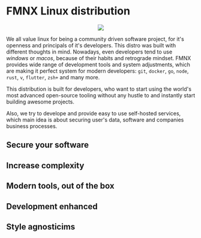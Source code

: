 # FMNX Linux distribution

<p align="center">
<img style="align: center; max-height: 40%; max-width: 40%" src="https://fmnx.ru/dancheg97/fmnx/media/branch/main/airootfs/usr/local/share/backgrounds/fmnx-linux.png" />
</p>

We all value linux for being a community driven software project, for it's openness and principals of it's developers. This distro was built with different thoughts in mind. Nowadays, even developers tend to use _windows_ or _macos_, because of their habits and retrograde mindset. FMNX provides wide range of development tools and system adjustments, which are making it perfect system for modern developers: `git`, `docker`, `go`, `node`, `rust`, `v`, `flutter`, `zsh+` and many more.

This distribution is built for developers, who want to start using the world's most advanced open-source tooling without any hustle to and instantly start building awesome projects.

Also, we try to develope and provide easy to use self-hosted services, which main idea is about securing user's data, software and companies business processes.

## Secure your software

## Increase complexity

## Modern tools, out of the box

## Development enhanced

## Style agnosticims
